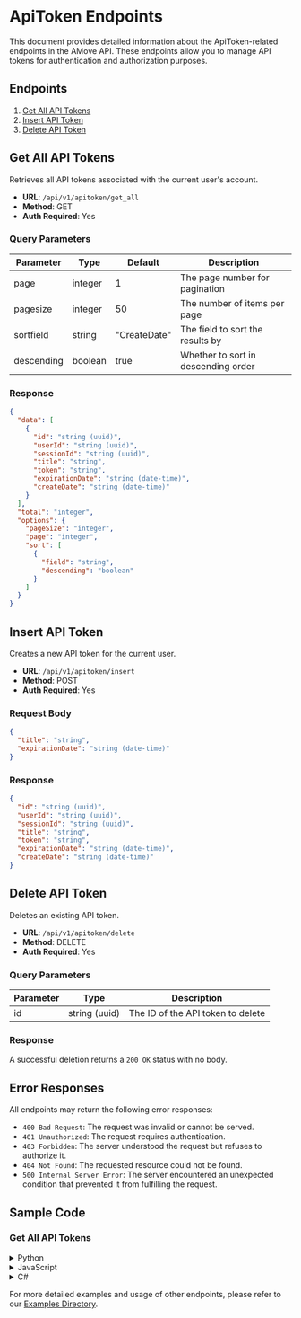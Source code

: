 # ApiToken Endpoints

This document provides detailed information about the ApiToken-related endpoints in the AMove API. These endpoints allow you to manage API tokens for authentication and authorization purposes.

## Endpoints

1. [Get All API Tokens](#get-all-api-tokens)
2. [Insert API Token](#insert-api-token)
3. [Delete API Token](#delete-api-token)

## Get All API Tokens

Retrieves all API tokens associated with the current user's account.

- **URL**: `/api/v1/apitoken/get_all`
- **Method**: GET
- **Auth Required**: Yes

### Query Parameters

| Parameter | Type | Default | Description |
|-----------|------|---------|-------------|
| page | integer | 1 | The page number for pagination |
| pagesize | integer | 50 | The number of items per page |
| sortfield | string | "CreateDate" | The field to sort the results by |
| descending | boolean | true | Whether to sort in descending order |

### Response

```json
{
  "data": [
    {
      "id": "string (uuid)",
      "userId": "string (uuid)",
      "sessionId": "string (uuid)",
      "title": "string",
      "token": "string",
      "expirationDate": "string (date-time)",
      "createDate": "string (date-time)"
    }
  ],
  "total": "integer",
  "options": {
    "pageSize": "integer",
    "page": "integer",
    "sort": [
      {
        "field": "string",
        "descending": "boolean"
      }
    ]
  }
}
```

## Insert API Token

Creates a new API token for the current user.

- **URL**: `/api/v1/apitoken/insert`
- **Method**: POST
- **Auth Required**: Yes

### Request Body

```json
{
  "title": "string",
  "expirationDate": "string (date-time)"
}
```

### Response

```json
{
  "id": "string (uuid)",
  "userId": "string (uuid)",
  "sessionId": "string (uuid)",
  "title": "string",
  "token": "string",
  "expirationDate": "string (date-time)",
  "createDate": "string (date-time)"
}
```

## Delete API Token

Deletes an existing API token.

- **URL**: `/api/v1/apitoken/delete`
- **Method**: DELETE
- **Auth Required**: Yes

### Query Parameters

| Parameter | Type | Description |
|-----------|------|-------------|
| id | string (uuid) | The ID of the API token to delete |

### Response

A successful deletion returns a `200 OK` status with no body.

## Error Responses

All endpoints may return the following error responses:

- `400 Bad Request`: The request was invalid or cannot be served.
- `401 Unauthorized`: The request requires authentication.
- `403 Forbidden`: The server understood the request but refuses to authorize it.
- `404 Not Found`: The requested resource could not be found.
- `500 Internal Server Error`: The server encountered an unexpected condition that prevented it from fulfilling the request.

## Sample Code

### Get All API Tokens

<details>
<summary>Python</summary>

```python
import requests

url = "https://api.amove.com/api/v1/apitoken/get_all"
headers = {
    "Authorization": "Bearer YOUR_TOKEN_HERE"
}
params = {
    "page": 1,
    "pagesize": 10
}

response = requests.get(url, headers=headers, params=params)

if response.status_code == 200:
    api_tokens = response.json()
    for token in api_tokens['data']:
        print(f"Token Title: {token['title']}, Expiration: {token['expirationDate']}")
else:
    print(f"Error: {response.status_code}")
    print(response.text)
```

</details>

<details>
<summary>JavaScript</summary>

```javascript
fetch('https://api.amove.com/api/v1/apitoken/get_all?page=1&pagesize=10', {
  method: 'GET',
  headers: {
    'Authorization': 'Bearer YOUR_TOKEN_HERE'
  }
})
.then(response => {
  if (!response.ok) {
    throw new Error(`HTTP error! status: ${response.status}`);
  }
  return response.json();
})
.then(data => {
  data.data.forEach(token => {
    console.log(`Token Title: ${token.title}, Expiration: ${token.expirationDate}`);
  });
})
.catch(error => {
  console.error('Error:', error);
});
```

</details>

<details>
<summary>C#</summary>

```csharp
using System;
using System.Net.Http;
using System.Net.Http.Headers;
using System.Threading.Tasks;
using Newtonsoft.Json.Linq;

class Program
{
    static async Task Main(string[] args)
    {
        using (var client = new HttpClient())
        {
            client.BaseAddress = new Uri("https://api.amove.com/");
            client.DefaultRequestHeaders.Authorization = new AuthenticationHeaderValue("Bearer", "YOUR_TOKEN_HERE");

            var response = await client.GetAsync("api/v1/apitoken/get_all?page=1&pagesize=10");

            if (response.IsSuccessStatusCode)
            {
                var content = await response.Content.ReadAsStringAsync();
                var tokens = JObject.Parse(content);
                foreach (var token in tokens["data"])
                {
                    Console.WriteLine($"Token Title: {token["title"]}, Expiration: {token["expirationDate"]}");
                }
            }
            else
            {
                Console.WriteLine($"Error: {response.StatusCode}");
            }
        }
    }
}
```

</details>

For more detailed examples and usage of other endpoints, please refer to our [Examples Directory](examples/README.md).

